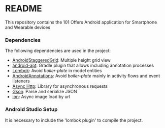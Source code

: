 # README #

This repository contains the 101 Offers Android application for Smartphone and Wearable devices

### Dependencies ###

The following dependencies are used in the project:

* [AndroidStaggeredGrid](https://github.com/etsy/AndroidStaggeredGrid): Multiple height grid view
* [android-apt](https://bitbucket.org/hvisser/android-apt): Gradle plugin that allows including annotation processes
* [Lombok](http://projectlombok.org/setup/android.html): Avoid *boiler-plate* in model entities
* [AndroidAnnotations](http://androidannotations.org): Avoid *boiler-plate* mainly in activity flows and event listeners
* [Async Http](http://loopj.com/android-async-http/): Library for asynchronous requests
* [Gson](http://code.google.com/p/google-gson/): Parse and serialize JSON
* [ion](https://github.com/koush/ion): Async image load by url

### Android Studio Setup ###

It is necessary to include the 'lombok plugin' to compile the project.
